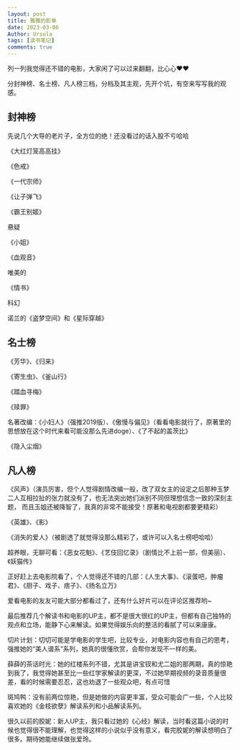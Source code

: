 ```yaml
---
layout: post
title: 雅雅的影单
date: 2023-03-06
Author: Ursula 
tags: [读书笔记]
comments: true
--- 
```


列一列我觉得还不错的电影，大家闲了可以过来翻翻，比心心❤❤

分封神榜、名士榜、凡人榜三档，分档及其主观，先开个坑，有空来写写我的观感。

## 封神榜
先说几个大导的老片子，全方位的绝！还没看过的话入股不亏哈哈

《大红灯笼高高挂》

《色戒》

《一代宗师》

《让子弹飞》

《霸王别姬》

悬疑

《小姐》

《血观音》

唯美的

《情书》

科幻

诺兰的《盗梦空间》和《星际穿越》

## 名士榜

《芳华》、《归来》

《寄生虫》、《釜山行》

《踏血寻梅》

《赎罪》

名著改编：《小妇人》（强推2019版）、《傲慢与偏见》（看看电影就行了，原著里的思想放在这个时代来看可能没那么先进doge）、《了不起的盖茨比》

《隐入尘烟》

## 凡人榜
《风声》（演员厉害，但个人觉得剧情改编一般，改了双女主的设定之后那种玉梦二人互相拉扯的张力就没有了，也无法突出她们派别不同但理想信念一致的深刻主题，
而且玉姐还被降智了，我真的非常不能接受！原著和电视剧都要更精彩）

《英雄》、《影》

《消失的爱人》（被剧透了就觉得没那么精彩了，或许可以入名士榜吧哈哈）

超养眼，无聊可看：《恶女花魁》、《艺伎回忆录》（剧情比不上前一部，但美丽）、《妖猫传》

正好赶上去电影院看了，个人觉得还不错的几部：《人生大事》、《滚蛋吧，肿瘤君》、《厨子、戏子、痞子》、《扬名立万》

爱看电影的友友可能大部分都看过了，还有什么好片可以在评论区推荐哟~

最后推荐几个解读书和电影的UP主，都不是很大很红的UP主，但都有自己独特的观点和立场，能静下心来解读。如果觉得娱乐向的整活的看腻了可以来康康。

切片计划：切切可能是学电影的学生吧，比较专业，对电影内容也有自己的思考，强推她的“美人谱系”系列，她真的很懂欣赏，会帮你发现不一样的美。

薛薛的茶话时光：她的红楼系列不错，尤其是讲宝钗和尤二姐的那两期，真的惊艳到我了，我觉得她甚至比一些红学家解读的更深，不过她早期视频的录音质量很差，看的时候需要忍忍，这也劝退了一些观众吧，有点可惜

斑鸠鸭：没有前两位惊艳，但是她做的内容更丰富，受众可能会广一些，个人比较喜欢她的《金枝欲孽》解读系列和小品解读系列。

很久以前的胶妮：新人UP主，我只看过她的《心经》解读，当时看这篇小说的时候也觉得很不能理解，也觉得这样的小说似乎没有意义，看完胶妮的解读想明白了很多。期待她能继续做张爱玲。
